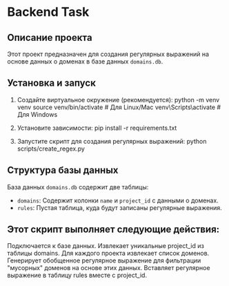 # Backend Task

## Описание проекта
Этот проект предназначен для создания регулярных выражений на основе данных о доменах в базе данных `domains.db`.

## Установка и запуск
1. Создайте виртуальное окружение (рекомендуется):
python -m venv venv
source venv/bin/activate # Для Linux/Mac
venv\Scripts\activate # Для Windows

2. Установите зависимости:
pip install -r requirements.txt

3. Запустите скрипт для создания регулярных выражений:
python scripts/create_regex.py

## Структура базы данных
База данных `domains.db` содержит две таблицы:
- `domains`: Содержит колонки `name` и `project_id` с данными о доменах.
- `rules`: Пустая таблица, куда будут записаны регулярные выражения.

## Этот скрипт выполняет следующие действия:
Подключается к базе данных.
Извлекает уникальные project_id из таблицы domains.
Для каждого проекта извлекает список доменов.
Генерирует обобщенное регулярное выражение для фильтрации "мусорных" доменов на основе этих данных.
Вставляет регулярное выражение в таблицу rules вместе с project_id.
